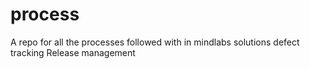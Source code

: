 # process
A repo for all the processes followed with in mindlabs solutions
defect tracking
Release management
